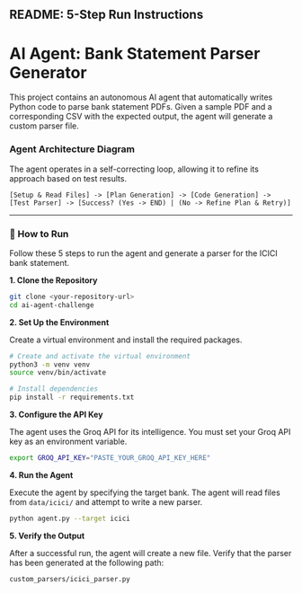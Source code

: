 

## README: 5-Step Run Instructions


# AI Agent: Bank Statement Parser Generator

This project contains an autonomous AI agent that automatically writes Python code to parse bank statement PDFs. Given a sample PDF and a corresponding CSV with the expected output, the agent will generate a custom parser file.

### Agent Architecture Diagram

The agent operates in a self-correcting loop, allowing it to refine its approach based on test results.

`[Setup & Read Files] -> [Plan Generation] -> [Code Generation] -> [Test Parser] -> [Success? (Yes -> END) | (No -> Refine Plan & Retry)]`

---

### 🚀 How to Run

Follow these 5 steps to run the agent and generate a parser for the ICICI bank statement.

**1. Clone the Repository**

```bash
git clone <your-repository-url>
cd ai-agent-challenge
````

**2. Set Up the Environment**

Create a virtual environment and install the required packages.

```bash
# Create and activate the virtual environment
python3 -m venv venv
source venv/bin/activate

# Install dependencies
pip install -r requirements.txt
```

**3. Configure the API Key**

The agent uses the Groq API for its intelligence. You must set your Groq API key as an environment variable.

```bash
export GROQ_API_KEY="PASTE_YOUR_GROQ_API_KEY_HERE"
```

**4. Run the Agent**

Execute the agent by specifying the target bank. The agent will read files from `data/icici/` and attempt to write a new parser.

```bash
python agent.py --target icici
```

**5. Verify the Output**

After a successful run, the agent will create a new file. Verify that the parser has been generated at the following path:

```
custom_parsers/icici_parser.py
```

```
```
